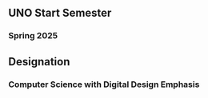 ## UNO Start Semester
### Spring 2025

## Designation
### Computer Science with Digital Design Emphasis
